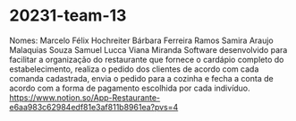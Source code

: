 # 20231-team-13
Nomes: 
Marcelo Félix Hochreiter
Bárbara Ferreira Ramos
Samira Araujo Malaquias Souza
Samuel Lucca Viana Miranda
Software desenvolvido para facilitar a organização do restaurante que fornece o cardápio completo do estabelecimento, realiza o pedido dos clientes de acordo com cada comanda cadastrada, envia o pedido para a cozinha e fecha a conta de acordo com a forma de pagamento escolhida por cada indivíduo.
https://www.notion.so/App-Restaurante-e6aa983c62984edf81e3af811b8961ea?pvs=4
